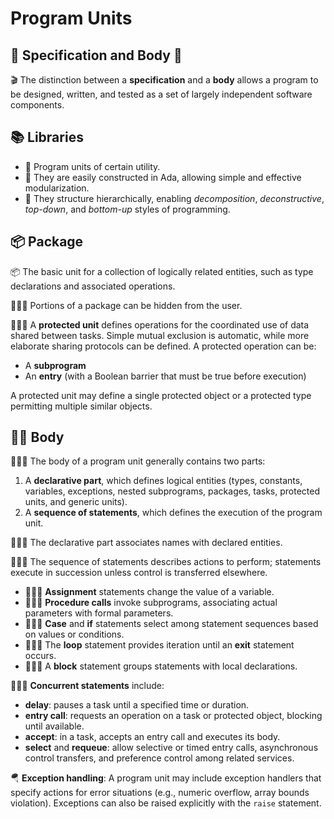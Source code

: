 # Program Units

## 🦾 Specification and Body 💪

🎬 The distinction between a **specification** and a **body** allows a program to be designed, written, and tested as a set of largely independent software components.

## 📚 Libraries

- 📕 Program units of certain utility.    
- 📇 They are easily constructed in Ada, allowing simple and effective modularization.
- 📑 They structure hierarchically, enabling *decomposition*, *deconstructive*, *top-down*, and *bottom-up* styles of programming.

## 📦 Package

📦 The basic unit for a collection of logically related entities, such as type declarations and associated operations.

👩🏻‍🔧 Portions of a package can be hidden from the user.

👩🏻‍✈️ A **protected unit** defines operations for the coordinated use of data shared between tasks. Simple mutual exclusion is automatic, while more elaborate sharing protocols can be defined. A protected operation can be:

* A **subprogram**
* An **entry** (with a Boolean barrier that must be true before execution)

A protected unit may define a single protected object or a protected type permitting multiple similar objects.

## 🏋️‍♀️ Body

🤸🏻‍♀️ The body of a program unit generally contains two parts:

1. A **declarative part**, which defines logical entities (types, constants, variables, exceptions, nested subprograms, packages, tasks, protected units, and generic units).
2. A **sequence of statements**, which defines the execution of the program unit.

🧘🏻‍♀️ The declarative part associates names with declared entities.

🏌🏻‍♀️ The sequence of statements describes actions to perform; statements execute in succession unless control is transferred elsewhere.

- ⛹🏻‍♀️ **Assignment** statements change the value of a variable.
- 🚴🏻‍♀️ **Procedure calls** invoke subprograms, associating actual parameters with formal parameters.
- 🧗🏻‍♀️ **Case** and **if** statements select among statement sequences based on values or conditions.
- 🚴🏻‍♀️ The **loop** statement provides iteration until an **exit** statement occurs.
- 🏊🏻‍♀️ A **block** statement groups statements with local declarations.

🚣🏻‍♀️ **Concurrent statements** include:

* **delay**: pauses a task until a specified time or duration.
* **entry call**: requests an operation on a task or protected object, blocking until available.
* **accept**: in a task, accepts an entry call and executes its body.
* **select** and **requeue**: allow selective or timed entry calls, asynchronous control transfers, and preference control among related services.

🪂 **Exception handling**: A program unit may include exception handlers that specify actions for error situations (e.g., numeric overflow, array bounds violation). Exceptions can also be raised explicitly with the `raise` statement.
